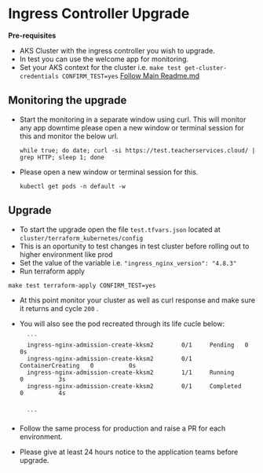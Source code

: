 # Ingress Controller Upgrade

**Pre-requisites**
- AKS Cluster with the ingress controller you wish to upgrade.
- In test you can use the welcome app for monitoring.
- Set your AKS context for the cluster i.e. `make test get-cluster-credentials CONFIRM_TEST=yes` [Follow Main Readme.md](https://github.com/DFE-Digital/teacher-services-cloud/blob/main/README.md)

## Monitoring the upgrade
- Start the monitoring in a separate window using curl. This will monitor any app downtime please open a new window or terminal session for this and monitor the below url.
  ```
  while true; do date; curl -si https://test.teacherservices.cloud/ | grep HTTP; sleep 1; done
  ```
- Please open a new window or terminal session for this.
  ```
  kubectl get pods -n default -w
  ```
## Upgrade

- To start the upgrade open the file `test.tfvars.json` located at `cluster/terraform_kubernetes/config`
- This is an oportunity to test changes in test cluster before rolling out to higher environment like prod
- Set the value of the variable i.e. `"ingress_nginx_version": "4.8.3"`
- Run terraform apply

```
make test terraform-apply CONFIRM_TEST=yes
```
- At this point monitor your cluster as well as curl response and make sure it returns and cycle `200` .
- You will also see the pod recreated through its life cucle below:

        ```
        ingress-nginx-admission-create-kksm2        0/1     Pending   0          0s
        ingress-nginx-admission-create-kksm2        0/1     ContainerCreating   0          0s
        ingress-nginx-admission-create-kksm2        1/1     Running             0          3s
        ingress-nginx-admission-create-kksm2        0/1     Completed           0          4s


        ```
- Follow the same process for production and raise a PR for each environment.
- Please give at least 24 hours notice to the application teams before upgrade.
